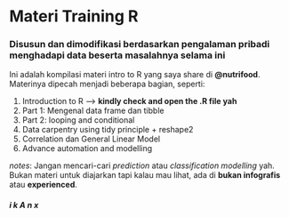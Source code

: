 # Materi Training R
### Disusun dan dimodifikasi berdasarkan pengalaman pribadi menghadapi data beserta masalahnya selama ini

Ini adalah kompilasi materi intro to R yang saya share di __@nutrifood__. Materinya dipecah menjadi beberapa bagian, seperti:
1. Introduction to R --> __kindly check and open the .R file yah__
2. Part 1: Mengenal data frame dan tibble
3. Part 2: looping and conditional
4. Data carpentry using tidy principle + reshape2
5. Correlation dan General Linear Model
6. Advance automation and modelling

_notes_: Jangan mencari-cari _prediction_ atau _classification modelling_ yah. Bukan materi untuk diajarkan tapi kalau mau lihat, ada di __bukan infografis__ atau __experienced__.

###### __i k A n x__
